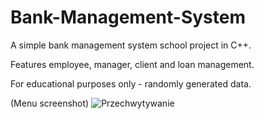 # Bank-Management-System
A simple bank management system school project in C++. 

Features employee, manager, client and loan management.

For educational purposes only - randomly generated data.

(Menu screenshot)
![Przechwytywanie](https://user-images.githubusercontent.com/128189069/232901728-3fdcd555-265a-4535-a68c-c5fc44796838.JPG)
